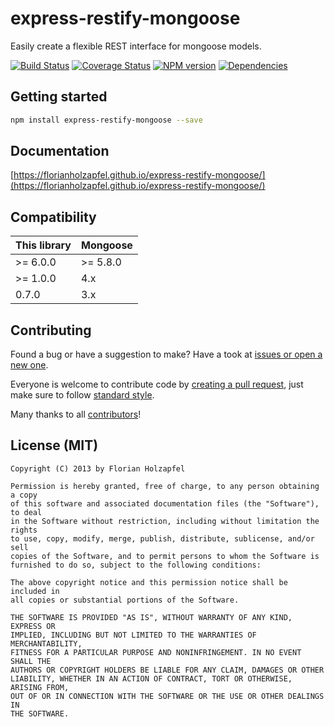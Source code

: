 # express-restify-mongoose

Easily create a flexible REST interface for mongoose models.

[![Build Status](https://travis-ci.org/florianholzapfel/express-restify-mongoose.png)](https://travis-ci.org/florianholzapfel/express-restify-mongoose)
[![Coverage Status](https://coveralls.io/repos/florianholzapfel/express-restify-mongoose/badge.svg?branch=master&service=github)](https://coveralls.io/github/florianholzapfel/express-restify-mongoose?branch=master)
[![NPM version](https://badge.fury.io/js/express-restify-mongoose.png)](http://badge.fury.io/js/express-restify-mongoose)
[![Dependencies](https://david-dm.org/florianholzapfel/express-restify-mongoose.png)](https://david-dm.org/florianholzapfel/express-restify-mongoose)

## Getting started

```sh
npm install express-restify-mongoose --save
```

## Documentation

[https://florianholzapfel.github.io/express-restify-mongoose/](https://florianholzapfel.github.io/express-restify-mongoose/)

## Compatibility

|This library|Mongoose|
|-|-|
|>= 6.0.0|>= 5.8.0|
|>= 1.0.0|4.x|
|0.7.0|3.x|

## Contributing

Found a bug or have a suggestion to make? Have a took at [issues or open a new one](https://github.com/florianholzapfel/express-restify-mongoose/issues).

Everyone is welcome to contribute code by [creating a pull request](https://github.com/florianholzapfel/express-restify-mongoose/pulls), just make sure to follow [standard style](https://github.com/feross/standard).

Many thanks to all [contributors](https://github.com/florianholzapfel/express-restify-mongoose/graphs/contributors)!

## License (MIT)

```
Copyright (C) 2013 by Florian Holzapfel

Permission is hereby granted, free of charge, to any person obtaining a copy
of this software and associated documentation files (the "Software"), to deal
in the Software without restriction, including without limitation the rights
to use, copy, modify, merge, publish, distribute, sublicense, and/or sell
copies of the Software, and to permit persons to whom the Software is
furnished to do so, subject to the following conditions:

The above copyright notice and this permission notice shall be included in
all copies or substantial portions of the Software.

THE SOFTWARE IS PROVIDED "AS IS", WITHOUT WARRANTY OF ANY KIND, EXPRESS OR
IMPLIED, INCLUDING BUT NOT LIMITED TO THE WARRANTIES OF MERCHANTABILITY,
FITNESS FOR A PARTICULAR PURPOSE AND NONINFRINGEMENT. IN NO EVENT SHALL THE
AUTHORS OR COPYRIGHT HOLDERS BE LIABLE FOR ANY CLAIM, DAMAGES OR OTHER
LIABILITY, WHETHER IN AN ACTION OF CONTRACT, TORT OR OTHERWISE, ARISING FROM,
OUT OF OR IN CONNECTION WITH THE SOFTWARE OR THE USE OR OTHER DEALINGS IN
THE SOFTWARE.
```
